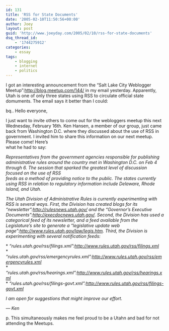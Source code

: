 ```yaml
---
id: 131
title: 'RSS for State Documents'
date: '2005-02-10T11:50:56+00:00'
author: Joey
layout: post
guid: 'http://www.joeyday.com/2005/02/10/rss-for-state-documents'
dsq_thread_id:
    - '1744275912'
categories:
    - essay
tags:
    - blogging
    - internet
    - politics
---
```


I got an interesting announcement from the “Salt Lake City Weblogger Meetup”:http://blog.meetup.com/144/ in my email yesterday. Apparently, Utah is one of only three states using RSS to circulate official state domuments. The email says it better than I could:

bq.. Hello everyone,

I just want to invite others to come out for the webloggers meetup this next Wednesday, February 16th. Ken Hansen, a member of our group, just came back from Washington D.C. where they discussed about the use of RSS in government. I invited him to share this information on our next meetup. Please come! Here’s  
what he had to say:

*Representatives from the government agencies responsible for publishing administrative rules around the country met in Washington D.C. on Feb 4 through 6. The session that sparked the greatest level of discussion focused on the use of RSS  
feeds as a method of providing notice to the public. The states currently using RSS in relation to regulatory information include Delaware, Rhode Island, and Utah.*

*The Utah Division of Administrative Rules is currently experimenting with RSS is several ways. First, the Division has created blogs for its “newsletter”:http://rulesnews.utah.gov/ and the “Governor’s Executive Documents”:http://execdocnews.utah.gov/. Second, the Division has used a categorical feed of its newsletter, and a feed available from the Legislature’s site to generate a “legislative update web page”:http://www.rules.utah.gov/law/legis.htm. Third, the Division is experimenting with several notification feeds:*

\* *“rules.utah.gov/rss/filings.xml”:http://www.rules.utah.gov/rss/filings.xml*  
\* *“rules.utah.gov/rss/emergencyrules.xml”:http://www.rules.utah.gov/rss/emergencyrules.xml*  
\* *“rules.utah.gov/rss/hearings.xml”:http://www.rules.utah.gov/rss/hearings.xml*  
\* *“rules.utah.gov/rss/filings-govt.xml”:http://www.rules.utah.gov/rss/filings-govt.xml*

*I am open for suggestions that might improve our effort.*

*— Ken*

p. This simultaneously makes me feel proud to be a Utahn and bad for not attending the Meetups.